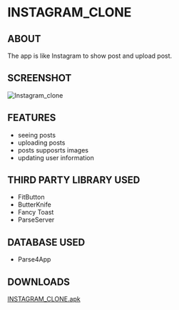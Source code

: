 # INSTAGRAM_CLONE

## ABOUT
The app is like Instagram to show post and upload post.

## SCREENSHOT
![Instagram_clone](https://user-images.githubusercontent.com/44651301/104913693-ffc43980-59b3-11eb-8aa2-42127feb9556.gif)

## FEATURES
* seeing posts
* uploading posts
* posts supposrts images
* updating user information

## THIRD PARTY LIBRARY USED
* FitButton
* ButterKnife
* Fancy Toast
* ParseServer

## DATABASE USED
* Parse4App

## DOWNLOADS
[INSTAGRAM_CLONE.apk](https://ff1rsplje6f0zamv3oeygg-on.drv.tw/GitHub/Anilpatil40/INSTAGRAM_CLONE.apk)
